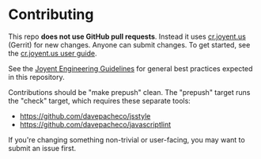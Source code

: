# Contributing

This repo __does not use GitHub pull requests__. Instead it uses
[cr.joyent.us](https://cr.joyent.us) (Gerrit) for new changes. Anyone can submit
changes. To get started, see the [cr.joyent.us user
guide](https://github.com/joyent/joyent-gerrit/blob/master/docs/user/README.md).

See the [Joyent Engineering
Guidelines](https://github.com/joyent/eng/blob/master/docs/index.md) for general
best practices expected in this repository.

Contributions should be "make prepush" clean.  The "prepush" target runs the
"check" target, which requires these separate tools:

* https://github.com/davepacheco/jsstyle
* https://github.com/davepacheco/javascriptlint

If you're changing something non-trivial or user-facing, you may want to submit
an issue first.